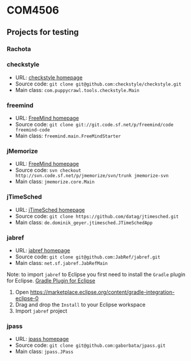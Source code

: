 # COM4506 



## Projects for testing


### Rachota



### checkstyle

* URL: [checkstyle homepage](https://github.com/checkstyle/checkstyle)
* Source code: ```git clone git@github.com:checkstyle/checkstyle.git```
* Main class: ```com.puppycrawl.tools.checkstyle.Main```

### freemind

* URL: [FreeMind homepage](http://freemind.sourceforge.net/)
* Source code: ```git clone git://git.code.sf.net/p/freemind/code freemind-code```
* Main class: ```freemind.main.FreeMindStarter```


### jMemorize

* URL: [FreeMind homepage](http://sourceforge.net/projects/jmemorize/)
* Source code: ```svn checkout http://svn.code.sf.net/p/jmemorize/svn/trunk jmemorize-svn```
* Main class: ```jmemorize.core.Main```


### jTimeSched

* URL: [jTimeSched homepage](http://kbase.dominik-geyer.de/apps:jtimesched)
* Source code: ```git clone https://github.com/datag/jtimesched.git```
* Main class: ```de.dominik_geyer.jtimesched.JTimeSchedApp```

### jabref

* URL: [jabref homepage](https://github.com/JabRef/jabref)
* Source code: ```git clone git@github.com:JabRef/jabref.git```
* Main class: ```net.sf.jabref.JabRefMain```

Note: to import ```jabref``` to Eclipse you first need to install the
```Gradle``` plugin for Eclipse. [Gradle Plugin for Eclipse](https://marketplace.eclipse.org/content/gradle-integration-eclipse-0)

1. Open <https://marketplace.eclipse.org/content/gradle-integration-eclipse-0>
2. Drag and drop the ```Install``` to your Eclipse workspace
3. Import ```jabref``` project

### jpass

* URL: [jpass homepage](https://github.com/gaborbata/jpass)
* Source code: ```git clone git@github.com:gaborbata/jpass.git```
* Main class: ```jpass.JPass```

